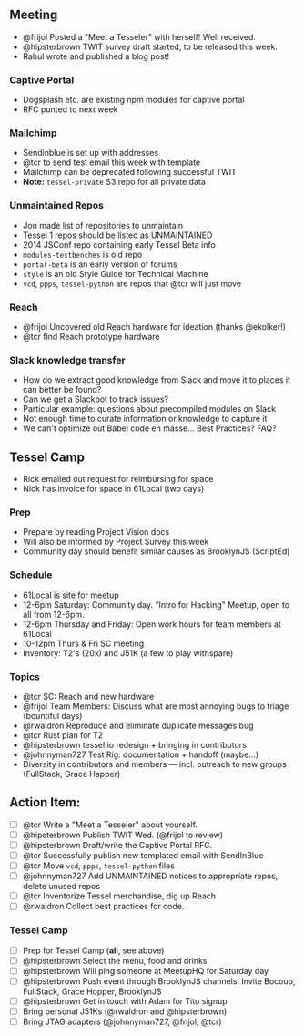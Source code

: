 ## Meeting

* @frijol Posted a "Meet a Tesseler" with herself! Well received.
* @hipsterbrown TWIT survey draft started, to be released this week.
* Rahul wrote and published a blog post!

### Captive Portal

* Dogsplash etc. are existing npm modules for captive portal
* RFC punted to next week

### Mailchimp

* Sendinblue is set up with addresses
* @tcr to send test email this week with template
* Mailchimp can be deprecated following successful TWIT
* **Note:** `tessel-private` S3 repo for all private data

### Unmaintained Repos

* Jon made list of repositories to unmaintain
* Tessel 1 repos should be listed as UNMAINTAINED
* 2014 JSConf repo containing early Tessel Beta info
* `modules-testbenches` is old repo
* `portal-beta` is an early version of forums
* `style` is an old Style Guide for Technical Machine
* `vcd`, `ppps`, `tessel-python` are repos that @tcr will just move

### Reach

* @frijol Uncovered old Reach hardware for ideation (thanks @ekolker!)
* @tcr find Reach prototype hardware

### Slack knowledge transfer

* How do we extract good knowledge from Slack and move it to places it can better be found?
* Can we get a Slackbot to track issues?
* Particular example: questions about precompiled modules on Slack
* Not enough time to curate information or knowledge to capture it
* We can't optimize out Babel code en masse... Best Practices? FAQ?

## Tessel Camp

* Rick emailed out request for reimbursing for space
* Nick has invoice for space in 61Local (two days)

### Prep

* Prepare by reading Project Vision docs
* Will also be informed by Project Survey this week
* Community day should benefit similar causes as BrooklynJS (ScriptEd)

### Schedule

* 61Local is site for meetup
* 12-6pm Saturday: Community day. "Intro for Hacking" Meetup, open to all from 12-6pm.
* 12-6pm Thursday and Friday: Open work hours for team members at 61Local
* 10-12pm Thurs & Fri SC meeting 
* Inventory: T2's (20x) and J51K (a few to play withspare)

### Topics

* @tcr SC: Reach and new hardware
* @frijol Team Members: Discuss what are most annoying bugs to triage (bountiful days)
* @rwaldron Reproduce and eliminate duplicate messages bug
* @tcr Rust plan for T2
* @hipsterbrown tessel.io redesign + bringing in contributors
* @johnnyman727 Test Rig: documentation + handoff (maybe...)
* Diversity in contributors and members — incl. outreach to new groups (FullStack, Grace Happer)

## Action Item:

* [ ] @tcr Write a "Meet a Tesseler" about yourself.
* [ ] @hipsterbrown Publish TWIT Wed. (@frijol to review)
* [ ] @hipsterbrown Draft/write the Captive Portal RFC.
* [ ] @tcr Successfully publish new templated email with SendInBlue
* [ ] @tcr Move `vcd`, `ppps`, `tessel-python` files
* [ ] @johnnyman727 Add UNMAINTAINED notices to appropriate repos, delete unused repos
* [ ] @tcr Inventorize Tessel merchandise, dig up Reach
* [ ] @rwaldron Collect best practices for code.

### Tessel Camp

* [ ] Prep for Tessel Camp (**all**, see above)
* [ ] @hipsterbrown Select the menu, food and drinks
* [ ] @hipsterbrown Will ping someone at MeetupHQ for Saturday day
* [ ] @hipsterbrown Push event through BrooklynJS channels. Invite Bocoup, FullStack, Grace Hopper, BrooklynJS
* [ ] @hipsterbrown Get in touch with Adam for Tito signup
* [ ] Bring personal J51Ks (@rwaldron and @hipsterbrown)
* [ ] Bring JTAG adapters (@johnnyman727, @frijol, @tcr)
